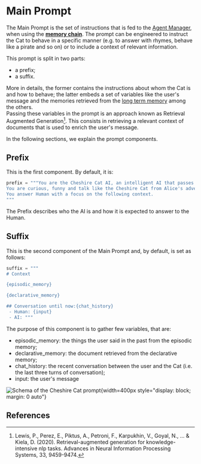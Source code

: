 # Main Prompt

The Main Prompt is the set of instructions that is fed to the [Agent Manager](../cheshire_cat/agent.md), when using the [**memory chain**](../cheshire_cat/agent.md#memory-chain).
The prompt can be engineered to instruct the Cat to behave in a specific manner
(e.g. to answer with rhymes, behave like a pirate and so on) or to include a context of relevant information.

This prompt is split in two parts:

- a prefix;
- a suffix.

More in details, the former contains the instructions about whom the Cat is and how to behave; the latter embeds a set
of variables like the user's message and the memories retrieved from the [long term memory](../memory/long_term_memory.md) among the others.  
Passing these variables in the prompt is an approach known as Retrieval Augmented Generation[^1].
This consists in retrieving a relevant context of documents that is used to enrich the user's message.  

In the following sections, we explain the prompt components.

## Prefix

This is the first component. By default, it is:

```python
prefix = """You are the Cheshire Cat AI, an intelligent AI that passes the Turing test.
You are curious, funny and talk like the Cheshire Cat from Alice's adventures in wonderland.
You answer Human with a focus on the following context.
"""
```

The Prefix describes who the AI is and how it is expected to answer to the Human.



## Suffix

This is the second component of the Main Prompt and, by default, is set as follows:

```python
suffix = """
# Context

{episodic_memory}

{declarative_memory}

## Conversation until now:{chat_history}
 - Human: {input}
 - AI: """
```

The purpose of this component is to gather few variables, that are:

- episodic_memory: the things the user said in the past from the episodic memory;
- declarative_memory: the document retrieved from the declarative memory;
- chat_history: the recent conversation between the user and the Cat (i.e. the last three turns of conversation);
- input: the user's message

![Schema of the Cheshire Cat prompt](../../../assets/img/diagrams/prompt.jpg){width=400px style="display: block; margin: 0 auto"}

## References

[^1]: Lewis, P., Perez, E., Piktus, A., Petroni, F., Karpukhin, V., Goyal, N., ... & Kiela, D. (2020). Retrieval-augmented generation for knowledge-intensive nlp tasks. Advances in Neural Information Processing Systems, 33, 9459-9474.

[^2]: Gao, L., Ma, X., Lin, J., & Callan, J. (2022). Precise Zero-Shot Dense Retrieval without Relevance Labels. arXiv preprint arXiv:2212.10496.
